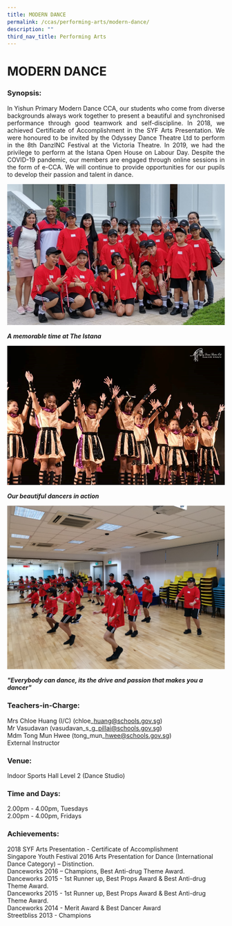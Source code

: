 ```yaml
---
title: MODERN DANCE
permalink: /ccas/performing-arts/modern-dance/
description: ""
third_nav_title: Performing Arts
---
```

# MODERN DANCE

### Synopsis:

<p style="text-align: justify;">In Yishun Primary Modern Dance CCA, our students who come from diverse backgrounds always work together to present a beautiful and synchronised performance through good teamwork and self-discipline. In 2018, we achieved Certificate of Accomplishment in the SYF Arts Presentation. We were honoured to be invited by the Odyssey Dance Theatre Ltd to perform in the 8th DanzINC Festival at the Victoria Theatre. In 2019, we had the privilege to perform at the Istana Open House on Labour Day. Despite the COVID-19 pandemic, our members are engaged through online sessions in the form of e-CCA. We will continue to provide opportunities for our pupils to develop their passion and talent in dance.</p>


![](/images/CCAs/Modern%20Dance/Memorable%20time%20at%20Istana.jpg)

**_A memorable time at The Istana_**

![](/images/CCAs/Modern%20Dance/Dancer%201.jpg)

**_Our beautiful dancers in action_**

![](/images/CCAs/Modern%20Dance/dancer%202.jpg)

**_"Everybody can dance, its the drive and passion that makes you a dancer"_**


### Teachers-in-Charge:

Mrs Chloe Huang (I/C) (chloe\_huang@schools.gov.sg)   
Mr Vasudavan (vasudavan\_s\_g\_pillai@schools.gov.sg)   
Mdm Tong Mun Hwee (tong\_mun\_hwee@schools.gov.sg)   
External Instructor


### **Venue:**

Indoor Sports Hall Level 2 (Dance Studio)
  

### **Time and Days:**

2.00pm - 4.00pm, Tuesdays   
2.00pm - 4.00pm, Fridays  

### Achievements:

2018 SYF Arts Presentation - Certificate of Accomplishment   
Singapore Youth Festival 2016 Arts Presentation for Dance (International Dance Category) – Distinction.  
Danceworks 2016 – Champions, Best Anti-drug Theme Award.    
Danceworks 2015 - 1st Runner up, Best Props Award & Best Anti-drug Theme Award.    
Danceworks 2015 - 1st Runner up, Best Props Award & Best Anti-drug Theme Award.    
Danceworks 2014 - Merit Award & Best Dancer Award   
Streetbliss 2013 - Champions